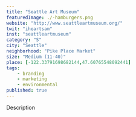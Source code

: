 ```yaml
---
title: "Seattle Art Museum"
featuredImage: ./-hamburgers.png
website: "http://www.seattleartmuseum.org/"
twit: "iheartsam"
inst: "seattleartmuseum"
category: "S"
city: "Seattle"
neighborhood: "Pike Place Market"
size: "Medium (11-40)"
place: [-122.33791698682144,47.60765548092441]
tags:
    - branding
    - marketing
    - environmental
published: true
---
```


Description
